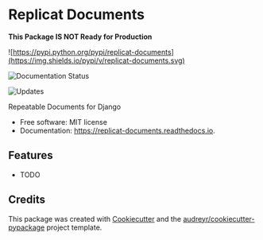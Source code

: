 # Replicat Documents

**This Package IS NOT Ready for Production**

![https://pypi.python.org/pypi/replicat-documents](https://img.shields.io/pypi/v/replicat-documents.svg)

![Documentation Status](https://readthedocs.org/projects/replicat-documents/badge/?version=latest)

![Updates](https://pyup.io/repos/github/jacklinke/replicat-documents/shield.svg)

Repeatable Documents for Django

-   Free software: MIT license
-   Documentation: <https://replicat-documents.readthedocs.io>.

## Features

-   TODO

## Credits

This package was created with [Cookiecutter](https://github.com/audreyr/cookiecutter) and the
[audreyr/cookiecutter-pypackage](https://github.com/audreyr/cookiecutter-pypackage) project template.



